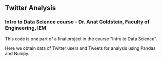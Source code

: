 ## Twitter Analysis
### Intro to Data Science course - Dr. Anat Goldstein, Faculty of Engineering, IEM
This code is one part of a final project in the course "Intro to Data Science".

Here we obtain data of Twitter users and Tweets for analysis using Pandas and Numpy. 
